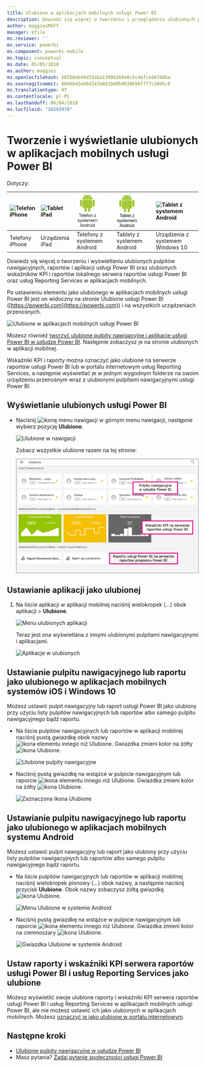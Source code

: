 ```yaml
---
title: Ulubione w aplikacjach mobilnych usługi Power BI
description: Dowiedz się więcej o tworzeniu i przeglądaniu ulubionych pulpitów nawigacyjnych, raportów i aplikacji usługi Power BI, a także raportów i wskaźników KPI serwera raportów usługi Power BI i usług Reporting Services w aplikacjach mobilnych.
author: maggiesMSFT
manager: kfile
ms.reviewer: ''
ms.service: powerbi
ms.component: powerbi-mobile
ms.topic: conceptual
ms.date: 05/05/2018
ms.author: maggies
ms.openlocfilehash: b6550eb49d33aba1399d169e0c5cdefce98760ba
ms.sourcegitcommit: 80d6b45eb84243e801b60b9038b9bff77c30d5c8
ms.translationtype: HT
ms.contentlocale: pl-PL
ms.lasthandoff: 06/04/2018
ms.locfileid: "34293978"
---
```

# <a name="make-and-view-favorites-in-the-power-bi-mobile-apps"></a>Tworzenie i wyświetlanie ulubionych w aplikacjach mobilnych usługi Power BI
Dotyczy:

| ![Telefon iPhone](media/mobile-apps-favorites/iphone-logo-50-px.png) | ![Tablet iPad](media/mobile-apps-favorites/ipad-logo-50-px.png) | ![Telefon z systemem Android](media/mobile-apps-favorites/android-phone-logo-50-px.png) | ![Tablet z systemem Android](media/mobile-apps-favorites/android-tablet-logo-50-px.png) | ![Tablet z systemem Android](media/mobile-apps-favorites/win-10-logo-50-px.png) |
|:--- |:--- |:--- |:--- |:--- |
| Telefony iPhone |Urządzenia iPad |Telefony z systemem Android |Tablety z systemem Android |Urządzenia z systemem Windows 10 |

Dowiedz się więcej o tworzeniu i wyświetlaniu ulubionych pulpitów nawigacyjnych, raportów i aplikacji usługi Power BI oraz ulubionych wskaźników KPI i raportów lokalnego serwera raportów usługi Power BI oraz usług Reporting Services w aplikacjach mobilnych.

Po ustawieniu elementu jako ulubionego w aplikacjach mobilnych usługi Power BI jest on widoczny na stronie Ulubione usługi Power BI ([https://powerbi.com](https://powerbi.com)) i na wszystkich urządzeniach przenośnych. 

![Ulubione w aplikacjach mobilnych usługi Power BI](media/mobile-apps-find-content-mobile-devices/power-bi-android-favorites-reports.png)


Możesz również [tworzyć ulubione pulpity nawigacyjne i aplikacje usługi Power BI w usłudze Power BI](service-dashboard-favorite.md). Następnie zobaczysz je na stronie ulubionych w aplikacji mobilnej.

Wskaźniki KPI i raporty można oznaczyć jako ulubione na serwerze raportów usługi Power BI lub w portalu internetowym usług Reporting Services, a następnie wyświetlać je w jednym wygodnym folderze na swoim urządzeniu przenośnym wraz z ulubionymi pulpitami nawigacyjnymi usługi Power BI.

## <a name="view-your-power-bi-favorites"></a>Wyświetlanie ulubionych usługi Power BI
* Naciśnij ![ikonę menu nawigacji](media/mobile-apps-favorites/power-bi-iphone-global-nav-button.png) w górnym menu nawigacji, następnie wybierz pozycję **Ulubione**.
  
  ![Ulubione w nawigacji](media/mobile-apps-favorites/power-bi-ipad-faves-pbi-report-server.png)
  
  Zobacz wszystkie ulubione razem na tej stronie:
  
  ![Strona Ulubione](media/mobile-apps-favorites/power-bi-ipad-favorites.png)

## <a name="make-an-app-a-favorite"></a>Ustawianie aplikacji jako ulubionej
1. Na liście aplikacji w aplikacji mobilnej naciśnij wielokropek (...) obok aplikacji > **Ulubione**.
   
    ![Menu ulubionych aplikacji](media/mobile-apps-favorites/power-bi-android-favorite-app-ellipsis.png)
   
    Teraz jest ona wyświetlana z innymi ulubionymi pulpitami nawigacyjnymi i aplikacjami.
   
    ![Aplikacje w ulubionych](media/mobile-apps-favorites/power-bi-android-favorite-apps.png)

## <a name="make-a-dashboard-or-report-a-favorite-in-the-ios-and-windows-10-mobile-apps"></a>Ustawianie pulpitu nawigacyjnego lub raportu jako ulubionego w aplikacjach mobilnych systemów iOS i Windows 10
Możesz ustawić pulpit nawigacyjny lub raport usługi Power BI jako ulubiony przy użyciu listy pulpitów nawigacyjnych lub raportów albo samego pulpitu nawigacyjnego bądź raportu.

* Na liście pulpitów nawigacyjnych lub raportów w aplikacji mobilnej naciśnij pustą gwiazdkę obok nazwy ![ikona elementu innego niż Ulubione](media/mobile-apps-favorites/power-bi-mobile-not-favorite-icon.png). Gwiazdka zmieni kolor na żółty ![ikona Ulubione](media/mobile-apps-favorites/power-bi-mobile-yes-favorite-icon.png).
  
    ![Ulubione pulpity nawigacyjne](media/mobile-apps-favorites/power-bi-mobile-make-dashboard-favorite.png)
* Naciśnij pustą gwiazdkę na wstążce w pulpicie nawigacyjnym lub raporcie ![ikona elementu innego niż Ulubione](media/mobile-apps-favorites/power-bi-mobile-not-favorite-icon.png). Gwiazdka zmieni kolor na żółty ![ikona Ulubione](media/mobile-apps-favorites/power-bi-mobile-yes-favorite-icon.png).
  
    ![Zaznaczona ikona Ulubione](media/mobile-apps-favorites/power-bi-mobile-favorite-selected.png)

## <a name="make-a-dashboard-or-report-a-favorite-in-the-android-mobile-apps"></a>Ustawianie pulpitu nawigacyjnego lub raportu jako ulubionego w aplikacjach mobilnych systemu Android
Możesz ustawić pulpit nawigacyjny lub raport jako ulubiony przy użyciu listy pulpitów nawigacyjnych lub raportów albo samego pulpitu nawigacyjnego bądź raportu.

* Na liście pulpitów nawigacyjnych lub raportów w aplikacji mobilnej naciśnij wielokropek pionowy (...) obok nazwy, a następnie naciśnij przycisk **Ulubione**. Obok nazwy zobaczysz żółtą gwiazdkę ![ikona Ulubione](media/mobile-apps-favorites/power-bi-mobile-yes-favorite-icon.png).
  
    ![Menu Ulubione w systemie Android](media/mobile-apps-favorites/power-bi-android-make-favorite.png)
* Naciśnij pustą gwiazdkę na wstążce w pulpicie nawigacyjnym lub raporcie ![ikona elementu innego niż Ulubione](media/mobile-apps-favorites/power-bi-mobile-not-favorite-icon.png). Gwiazdka zmieni kolor na ciemnoszary ![ikona Ulubione](media/mobile-apps-favorites/power-bi-android-favorite-icon.png).
  
    ![Gwiazdka Ulubione w systemie Android](media/mobile-apps-favorites/power-bi-android-favorite-in-dashboard.png)

## <a name="make-favorite-power-bi-report-server-and-reporting-services-reports-and-kpis"></a>Ustaw raporty i wskaźniki KPI serwera raportów usługi Power BI i usług Reporting Services jako ulubione
Możesz wyświetlić swoje ulubione raporty i wskaźniki KPI serwera raportów usługi Power BI i usług Reporting Services w aplikacjach mobilnych usługi Power BI, ale nie możesz ustawić ich jako ulubionych w aplikacjach mobilnych. Możesz [oznaczyć je jako ulubione w portalu internetowym](report-server/tutorial-explore-report-server-web-portal.md#tag-your-favorites). 

## <a name="next-steps"></a>Następne kroki
* [Ulubione pulpity nawigacyjne w usłudze Power BI](service-dashboard-favorite.md) 
* Masz pytania? [Zadaj pytanie społeczności usługi Power BI](http://community.powerbi.com/)

